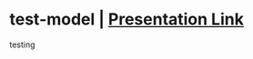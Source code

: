 # test-model | [Presentation Link]([https://github.com/Basakrana/ELECTION/blob/main/Lok%20Sabha%20Election%20Report.pdf](https://car-price-prediction-sdko.streamlit.app/))
testing
